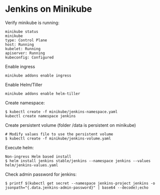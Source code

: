 # Jenkins on Minikube

Verify minikube is running:
```
minikube status
minikube
type: Control Plane
host: Running
kubelet: Running
apiserver: Running
kubeconfig: Configured
```
Enable ingress

```
minikube addons enable ingress
```
Enable Helm/Tiller

```
minikube addons enable helm-tiller
```

Create namespace:
```
$ kubectl create -f minikube/jenkins-namespace.yaml
kubectl create namespace jenkins
```

Create persistent volume (folder /data is persistent on minikube)
```
# Modify values file to use the persistent volume
$ kubectl create -f minikube/jenkins-volume.yaml
```


Execute helm:
```
Non-ingress Helm based install
$ helm install jenkins stable/jenkins --namespace jenkins --values helm/jenkins-values.yaml
```


Check admin password for jenkins:
```
$ printf $(kubectl get secret --namespace jenkins-project jenkins -o jsonpath="{.data.jenkins-admin-password}" | base64 --decode);echo
```

